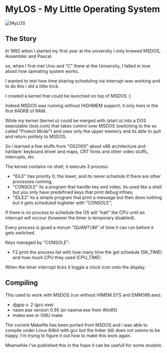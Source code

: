 # MyLOS - My Little Operating System

![MyLOS](/doc/mylosq.png?raw=true)

## The Story

In 1992 when I started my first year at the university I only knewed MSDOS, Assembler and Pascal.

so, when I first met Unix and "C" there at the University, I falled in love about how operating system works.

I wanted to test how time sharing scheduling via interrupt was working and to do this i did a little trick.

I created a kernel that could be launched on top of MSDOS :)

Indeed MSDOS was running without HIGHMEM support, it only lives in the first 640KB of RAM.

While my kernel (kernel.o) could be merged with (start.o) into a DOS executable (test.com)
that takes control over MSDOS (switching to the so called "Protect Mode") and uses only the upper memory and its able to quit and
return politely to MSDOS.

So i learned a few stuffs from "OS2000" about x86 architecture and hardare: keyboard driver and maps, CRT fonts and
other video stuffs, interrupts, etc.

The kernel contains no shell, it execute 3 process:
- "IDLE" has priority 0, the lower, and its never schedule if there are other processes running;
- "CONSOLE" its a program that handle key and video, its used like a shell but you only have predefined keys that print debug infoes;
- "IDLE2" its a simple program that print a message but then does nothing but it gets scheduled togheter with "CONSOLE";

If there is no process to schedule the OS will "halt" the CPU until an interrupt will occour (however the timer is temporary disabled).

Every process is gived a minum "QUANTUM" of time it can run before it gets switched.


Keys managed by "CONSOLE":
- F2 print the process list with how many time the get schedule (SK_TIME) and how much CPU they used (CPU_TIME)

When the timer interrupt ticks it toggle a clock icon onto the display.

## Compiling

This used to work with MSDOS (run without HIMEM.SYS and EMM386.exe):
- djgpp v. 2 (gcc.exe)
- nasm.exe version 0.95 (or nasmw.exe from Win95)
- maker.exe or GNU make

The current Makefile has been ported from MSDOS and i was able to compile under Linux 64bit with gcc
but the linker (ld) does not seems to be happy. I'm trying to figure it out how to make this work again.

Meanwhile i've published this in the hope it can be usefull for some student.

